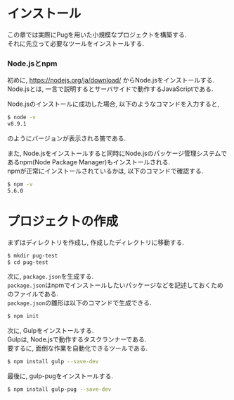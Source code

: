 # インストール
この章では実際にPugを用いた小規模なプロジェクトを構築する.  
それに先立って必要なツールをインストールする.

### Node.jsとnpm
初めに, https://nodejs.org/ja/download/ からNode.jsをインストールする.  
Node.jsとは, 一言で説明するとサーバサイドで動作するJavaScriptである.

Node.jsのインストールに成功した場合, 以下のようなコマンドを入力すると,

```bash
$ node -v
v8.9.1
```

のようにバージョンが表示される筈である.

また, Node.jsをインストールすると同時にNode.jsのパッケージ管理システムであるnpm(Node Package Manager)もインストールされる.  
npmが正常にインストールされているかは, 以下のコマンドで確認する.

```bash
$ npm -v
5.6.0
```

# プロジェクトの作成
まずはディレクトリを作成し, 作成したディレクトリに移動する.

```bash
$ mkdir pug-test
$ cd pug-test
```

次に, `package.json`を生成する.  
`package.json`はnpmでインストールしたいパッケージなどを記述しておくためのファイルである.  
`package.json`の雛形は以下のコマンドで生成できる.

```bash
$ npm init
```

次に, Gulpをインストールする.  
Gulpは, Node.jsで動作するタスクランナーである.  
要するに, 面倒な作業を自動化できるツールである.

```bash
$ npm install gulp --save-dev
```

最後に, gulp-pugをインストールする.  

```bash
$ npm install gulp-pug --save-dev
```
